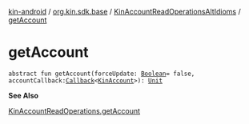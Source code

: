 [kin-android](../../index.md) / [org.kin.sdk.base](../index.md) / [KinAccountReadOperationsAltIdioms](index.md) / [getAccount](./get-account.md)

# getAccount

`abstract fun getAccount(forceUpdate: `[`Boolean`](https://kotlinlang.org/api/latest/jvm/stdlib/kotlin/-boolean/index.html)` = false, accountCallback: `[`Callback`](../../org.kin.sdk.base.tools/-callback/index.md)`<`[`KinAccount`](../../org.kin.sdk.base.models/-kin-account/index.md)`>): `[`Unit`](https://kotlinlang.org/api/latest/jvm/stdlib/kotlin/-unit/index.html)

**See Also**

[KinAccountReadOperations.getAccount](../-kin-account-read-operations/get-account.md)

